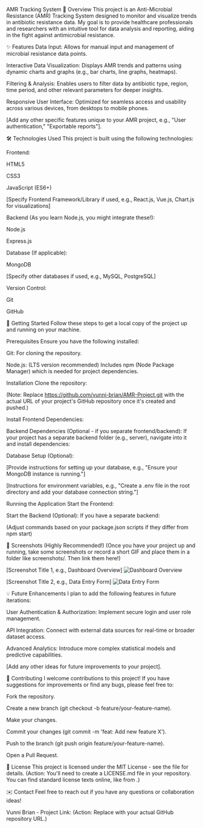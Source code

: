 AMR Tracking System
🚀 Overview
This project is an Anti-Microbial Resistance (AMR) Tracking System designed to monitor and visualize trends in antibiotic resistance data. My goal is to provide healthcare professionals and researchers with an intuitive tool for data analysis and reporting, aiding in the fight against antimicrobial resistance.

✨ Features
Data Input: Allows for manual input and management of microbial resistance data points.

Interactive Data Visualization: Displays AMR trends and patterns using dynamic charts and graphs (e.g., bar charts, line graphs, heatmaps).

Filtering & Analysis: Enables users to filter data by antibiotic type, region, time period, and other relevant parameters for deeper insights.

Responsive User Interface: Optimized for seamless access and usability across various devices, from desktops to mobile phones.

[Add any other specific features unique to your AMR project, e.g., "User authentication," "Exportable reports"].

🛠️ Technologies Used
This project is built using the following technologies:

Frontend:

HTML5

CSS3

JavaScript (ES6+)

[Specify Frontend Framework/Library if used, e.g., React.js, Vue.js, Chart.js for visualizations]

Backend (As you learn Node.js, you might integrate these!):

Node.js

Express.js

Database (If applicable):

MongoDB

[Specify other databases if used, e.g., MySQL, PostgreSQL]

Version Control:

Git

GitHub

🏃 Getting Started
Follow these steps to get a local copy of the project up and running on your machine.

Prerequisites
Ensure you have the following installed:

Git: For cloning the repository.

Node.js: (LTS version recommended) Includes npm (Node Package Manager) which is needed for project dependencies.

Installation
Clone the repository:

(Note: Replace https://github.com/vunni-brian/AMR-Project.git with the actual URL of your project's GitHub repository once it's created and pushed.)

Install Frontend Dependencies:

Backend Dependencies (Optional - if you separate frontend/backend):
If your project has a separate backend folder (e.g., server), navigate into it and install dependencies:

Database Setup (Optional):

[Provide instructions for setting up your database, e.g., "Ensure your MongoDB instance is running."]

[Instructions for environment variables, e.g., "Create a .env file in the root directory and add your database connection string."]

Running the Application
Start the Frontend:

Start the Backend (Optional):
If you have a separate backend:

(Adjust commands based on your package.json scripts if they differ from npm start)

📸 Screenshots (Highly Recommended!)
(Once you have your project up and running, take some screenshots or record a short GIF and place them in a folder like screenshots/. Then link them here!)

[Screenshot Title 1, e.g., Dashboard Overview]
![Dashboard Overview](screenshots/dashboard-overview.png)

[Screenshot Title 2, e.g., Data Entry Form]
![Data Entry Form](screenshots/data-entry.png)

💡 Future Enhancements
I plan to add the following features in future iterations:

User Authentication & Authorization: Implement secure login and user role management.

API Integration: Connect with external data sources for real-time or broader dataset access.

Advanced Analytics: Introduce more complex statistical models and predictive capabilities.

[Add any other ideas for future improvements to your project].

🤝 Contributing
I welcome contributions to this project! If you have suggestions for improvements or find any bugs, please feel free to:

Fork the repository.

Create a new branch (git checkout -b feature/your-feature-name).

Make your changes.

Commit your changes (git commit -m 'feat: Add new feature X').

Push to the branch (git push origin feature/your-feature-name).

Open a Pull Request.

📄 License
This project is licensed under the MIT License - see the  file for details.
(Action: You'll need to create a LICENSE.md file in your repository. You can find standard license texts online, like from .)

✉️ Contact
Feel free to reach out if you have any questions or collaboration ideas!

Vunni Brian - 
Project Link:  (Action: Replace with your actual GitHub repository URL.)

